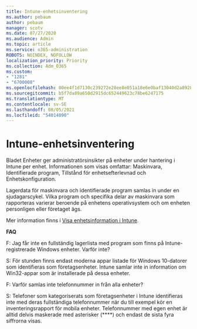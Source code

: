 ```yaml
---
title: Intune-enhetsinventering
ms.author: pebaum
author: pebaum
manager: scotv
ms.date: 07/27/2020
ms.audience: Admin
ms.topic: article
ms.service: o365-administration
ROBOTS: NOINDEX, NOFOLLOW
localization_priority: Priority
ms.collection: Adm_O365
ms.custom:
- "1281"
- "6700008"
ms.openlocfilehash: 00ee4f1d7130c239272e28ee8e051a18e6e0baf13040d2a892866be5900adfaf
ms.sourcegitcommit: b5f7da89a650d2915dc652449623c78be6247175
ms.translationtype: MT
ms.contentlocale: sv-SE
ms.lasthandoff: 08/05/2021
ms.locfileid: "54014090"
---
```

# <a name="intune-device-inventory"></a>Intune-enhetsinventering

Bladet Enheter ger administratörsinsikter på enheter under hantering i Intune per enhet. Informationen som visas omfattar: Maskinvara, Identifierade program, Tillstånd för enhetsefterlevnad och Enhetskonfiguration.

Lagerdata för maskinvara och identifierade program samlas in under en sjudagarscykel. Vilka program och specifika delar av maskinvara som rapporteras varierar beroende på enhetens operativsystem och om enheten personligen eller företaget ägs.

Mer information finns i [Visa enhetsinformation i Intune](https://docs.microsoft.com/intune/device-inventory).

**FAQ**

F: Jag får inte en fullständig lagerlista med program som finns på Intune-registrerade Windows enheter. Varför inte?

S: För stunden finns endast moderna appar listade för Windows 10-datorer som identifieras som företagsenheter. Intune samlar inte in information om Win32-appar som är installerade på dessa enheter.

F: Varför samlas inte telefonnummer in från alla enheter?

S: Telefoner som kategoriserats som företagsenheter i Intune identifieras inte med deras fullständiga telefonnummer när du till exempel kör en inventeringsrapport för mobila enheter. Telefonnummer med egen enhet är alltid delvis maskerade med asterisker (****) och endast de sista fyra siffrorna visas.